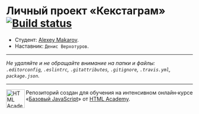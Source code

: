 # Личный проект «Кекстаграм» [![Build status][travis-image]][travis-url]

* Студент: [Alexey Makarov](https://up.htmlacademy.ru/javascript/9/user/171780).
* Наставник: `Денис Верхотуров`.

---

_Не удаляйте и не обращайте внимание на папки и файлы:_<br>
_`.editorconfig`, `.eslintrc`, `.gitattributes`, `.gitignore`, `.travis.yml`, `package.json`._

---

<a href="https://htmlacademy.ru/intensive/javascript"><img align="left" width="50" height="50" title="HTML Academy" src="https://up.htmlacademy.ru/static/img/intensive/javascript/logo-for-github.svg"></a>

Репозиторий создан для обучения на интенсивном онлайн‑курсе «[Базовый JavaScript](https://htmlacademy.ru/intensive/javascript)» от [HTML Academy](https://htmlacademy.ru).

[travis-image]: https://travis-ci.org/htmlacademy-javascript/171780-kekstagram.svg?branch=master
[travis-url]: https://travis-ci.org/htmlacademy-javascript/171780-kekstagram
